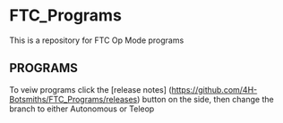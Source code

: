 # FTC_Programs
This is a repository for FTC Op Mode programs

## PROGRAMS
To veiw programs click the [release notes] (https://github.com/4H-Botsmiths/FTC_Programs/releases) button on the side, then change the branch to either Autonomous or Teleop
